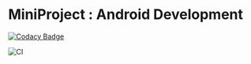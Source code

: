 # MiniProject : Android Development


[![Codacy Badge](https://api.codacy.com/project/badge/Grade/0b592dfbe678469ab27c645fc6bb5428)](https://app.codacy.com/gh/99002456/Android_Development_Project?utm_source=github.com&utm_medium=referral&utm_content=99002456/Android_Development_Project&utm_campaign=Badge_Grade)


![CI](https://github.com/99002456/Android_Development_Project/workflows/CI/badge.svg)



